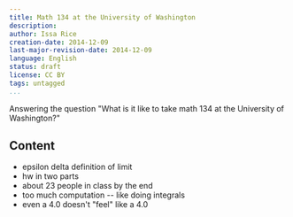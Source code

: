 ```yaml
---
title: Math 134 at the University of Washington
description: 
author: Issa Rice
creation-date: 2014-12-09
last-major-revision-date: 2014-12-09
language: English
status: draft
license: CC BY
tags: untagged
...
```


Answering the question "What is it like to take math 134 at the University of Washington?"

## Content

- epsilon delta definition of limit
- hw in two parts
- about 23 people in class by the end
- too much computation -- like doing integrals
- even a 4.0 doesn't "feel" like a 4.0
